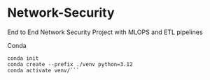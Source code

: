 # Network-Security
End to End Network Security Project with MLOPS and ETL pipelines


Conda
```
conda init
conda create --prefix ./venv python=3.12
conda activate venv/```

